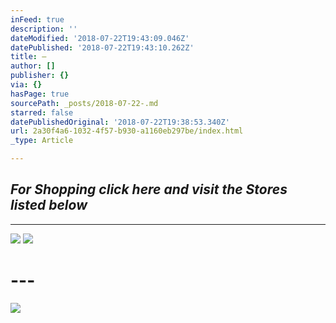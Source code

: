 ```yaml
---
inFeed: true
description: ''
dateModified: '2018-07-22T19:43:09.046Z'
datePublished: '2018-07-22T19:43:10.262Z'
title: —
author: []
publisher: {}
via: {}
hasPage: true
sourcePath: _posts/2018-07-22-.md
starred: false
datePublishedOriginal: '2018-07-22T19:38:53.340Z'
url: 2a30f4a6-1032-4f57-b930-a1160eb297be/index.html
_type: Article

---
```

## _For Shopping click here and visit the Stores listed below_

---

![](https://the-grid-user-content.s3-us-west-2.amazonaws.com/f5bce509-47ad-4d58-9d48-db77aa668a76.png)
![](https://the-grid-user-content.s3-us-west-2.amazonaws.com/d0545d72-e7d5-4530-b005-e9cdb07fceb0.png)

# ---
![](https://the-grid-user-content.s3-us-west-2.amazonaws.com/6f1bfc22-b710-4399-a475-3100d8c10879.jpg)